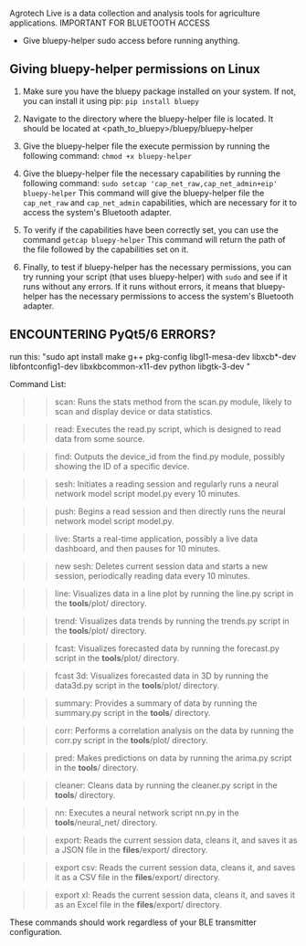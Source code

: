 Agrotech Live is a data collection and analysis tools for agriculture applications.
IMPORTANT FOR BLUETOOTH ACCESS
- Give bluepy-helper sudo access before running anything.

## Giving bluepy-helper permissions on Linux

1. Make sure you have the bluepy package installed on your system. If not, you can install it using pip:
```pip install bluepy```

2. Navigate to the directory where the bluepy-helper file is located. It should be located at <path_to_bluepy>/bluepy/bluepy-helper
3. Give the bluepy-helper file the execute permission by running the following command:
```chmod +x bluepy-helper```

4. Give the bluepy-helper file the necessary capabilities by running the following command:
```sudo setcap 'cap_net_raw,cap_net_admin+eip' bluepy-helper```
This command will give the bluepy-helper file the `cap_net_raw` and `cap_net_admin` capabilities, which are necessary for it to access the system's Bluetooth adapter.

5. To verify if the capabilities have been correctly set, you can use the command
```getcap bluepy-helper```
This command will return the path of the file followed by the capabilities set on it.

6. Finally, to test if bluepy-helper has the necessary permissions, you can try running your script (that uses bluepy-helper) with `sudo` and see if it runs without any errors. If it runs without errors, it means that bluepy-helper has the necessary permissions to access the system's Bluetooth adapter.

## ENCOUNTERING PyQt5/6 ERRORS?
run this: "sudo apt install make g++ pkg-config libgl1-mesa-dev libxcb*-dev libfontconfig1-dev libxkbcommon-x11-dev python libgtk-3-dev
"


Command List:
>> scan: Runs the stats method from the scan.py module, likely to scan and display device or data statistics.

>> read: Executes the read.py script, which is designed to read data from some source.

>> find: Outputs the device_id from the find.py module, possibly showing the ID of a specific device.

>> sesh: Initiates a reading session and regularly runs a neural network model script model.py every 10 minutes.

>>  push: Begins a read session and then directly runs the neural network model script model.py.

>>  live: Starts a real-time application, possibly a live data dashboard, and then pauses for 10 minutes.

>>  new sesh: Deletes current session data and starts a new session, periodically reading data every 10 minutes.

>>  line: Visualizes data in a line plot by running the line.py script in the __tools__/plot/ directory.

>> trend: Visualizes data trends by running the trends.py script in the __tools__/plot/ directory.

>> fcast: Visualizes forecasted data by running the forecast.py script in the __tools__/plot/ directory.

>> fcast 3d: Visualizes forecasted data in 3D by running the data3d.py script in the __tools__/plot/ directory.

>> summary: Provides a summary of data by running the summary.py script in the __tools__/ directory.

>> corr: Performs a correlation analysis on the data by running the corr.py script in the __tools__/plot/ directory.

>> pred: Makes predictions on data by running the arima.py script in the __tools__/ directory.

>> cleaner: Cleans data by running the cleaner.py script in the __tools__/ directory.

>> nn: Executes a neural network script nn.py in the __tools__/neural_net/ directory.

>> export: Reads the current session data, cleans it, and saves it as a JSON file in the __files__/export/ directory.

>> export csv: Reads the current session data, cleans it, and saves it as a CSV file in the __files__/export/ directory.

>> export xl: Reads the current session data, cleans it, and saves it as an Excel file in the __files__/export/ directory.


These commands should work regardless of your BLE transmitter configuration.


